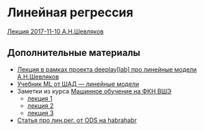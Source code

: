 # Линейная регрессия

[Лекция 2017-11-10 А.Н.Шевляков](https://www.youtube.com/watch?v=xgXlw4JLXZA)

## Дополнительные материалы

- [Лекция в рамках проекта deeplay[lab] про линейные модели А.Н.Шевляков](https://youtu.be/n9I5BBBZmRU)
- [Учебник ML от ШАД — линейные модели](https://ml-handbook.ru/chapters/linear_models/intro)
- Заметки из курса [Машинное обучение на ФКН ВШЭ](https://github.com/esokolov/ml-course-hse)
  - [лекция 1](99-extra__ml-course-hse__lecture02-linregr.pdf)
  - [лекция 2](99-extra__ml-course-hse__lecture03-linregr.pdf)
  - [лекция 3](99-extra__ml-course-hse__lecture04-linregr.pdf)
- [Статья про лин.рег. от ODS на habrahabr](https://habr.com/ru/company/ods/blog/323890/)
